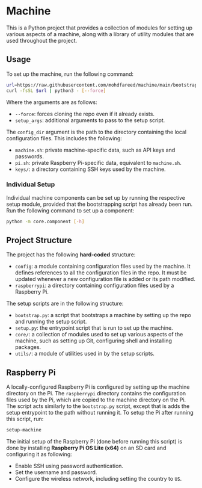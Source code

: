 # Machine

This is a Python project that provides a collection of modules for
setting up various aspects of a machine, along with a library of utility
modules that are used throughout the project.

## Usage

To set up the machine, run the following command:

```sh
url=https://raw.githubusercontent.com/mohdfareed/machine/main/bootstrap.py
curl -fsSL $url | python3 - [--force]
```

Where the arguments are as follows:

- `--force`: forces cloning the repo even if it already exists.
- `setup_args`: additional arguments to pass to the setup script.

The `config_dir` argument is the path to the directory containing the local
configuration files. This includes the following:

- `machine.sh`: private machine-specific data, such as API keys and passwords.
- `pi.sh`: private Raspberry Pi-specific data, equivalent to `machine.sh`.
- `keys/`: a directory containing SSH keys used by the machine.

### Individual Setup

Individual machine components can be set up by running the respective setup
module, provided that the bootstrapping script has already been run. Run the
following command to set up a component:

```sh
python -m core.component [-h]
```

## Project Structure

The project has the following **hard-coded** structure:

- `config`: a module containing configuration files used by the machine. It
  defines references to all the configuration files in the repo. It must be
  updated whenever a new configuration file is added or its path modified.
- `raspberrypi`: a directory containing configuration files used by a Raspberry
  Pi.

The setup scripts are in the following structure:

- `bootstrap.py`: a script that bootstraps a machine by setting up the repo and
  running the setup script.
- `setup.py`: the entrypoint script that is run to set up the machine.
- `core/`: a collection of modules used to set up various aspects of the
  machine, such as setting up Git, configuring shell and installing packages.
- `utils/`: a module of utilities used in by the setup scripts.

## Raspberry Pi

A locally-configured Raspberry Pi is configured by setting up the machine
directory on the Pi. The `raspberrypi` directory contains the configuration
files used by the Pi, which are copied to the machine directory on the Pi. The
script acts similarly to the `bootstrap.py` script, except that is adds the
setup entrypoint to the path without running it. To setup the Pi after running
this script, run:

```sh
setup-machine
```

The initial setup of the Raspberry Pi (done before running this script) is
done by installing **Raspberry Pi OS Lite (x64)** on an SD card and configuring
it as following:

- Enable SSH using password authentication.
- Set the username and password.
- Configure the wireless network, including setting the country to `US`.
